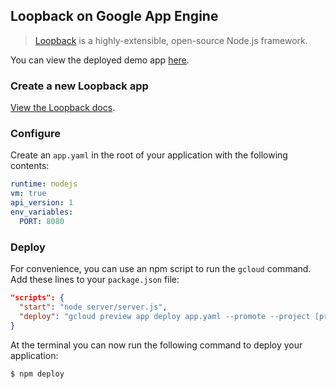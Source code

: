 ## Loopback on Google App Engine

> [Loopback](http://loopback.io/) is a highly-extensible, open-source Node.js framework.

You can view the deployed demo app [here](https://strongloop-demo.appspot.com).

### Create a new Loopback app

[View the Loopback docs](http://loopback.io/getting-started/).

### Configure

Create an `app.yaml` in the root of your application with the following contents:

```yaml
runtime: nodejs
vm: true
api_version: 1
env_variables:
  PORT: 8080
```

### Deploy

For convenience, you can use an npm script to run the `gcloud` command. Add
these lines to your `package.json` file:

```json
"scripts": {
  "start": "node server/server.js",
  "deploy": "gcloud preview app deploy app.yaml --promote --project [project id]"
}
```

At the terminal you can now run the following command to deploy your
application:

```
$ npm deploy
```